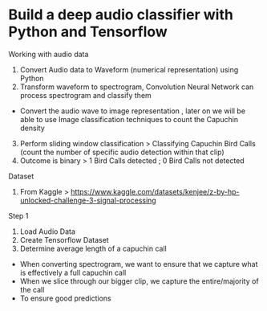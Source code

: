 # Build a deep audio classifier with Python and Tensorflow

Working with audio data
1. Convert Audio data to Waveform (numerical representation) using Python
2. Transform waveform to spectrogram, Convolution Neural Network can process spectrogram and classify them
- Convert the audio wave to image representation , later on we will be able to use Image classification techniques to count the Capuchin density
3. Perform sliding window classification > Classifying Capuchin Bird Calls (count the number of specific audio detection within that clip)
4. Outcome is binary > 1 Bird Calls detected ; 0 Bird Calls not detected

Dataset
1. From Kaggle > https://www.kaggle.com/datasets/kenjee/z-by-hp-unlocked-challenge-3-signal-processing

Step 1
1. Load Audio Data
2. Create Tensorflow Dataset
3. Determine average length of a capuchin call

- When converting spectrogram, we want to ensure that we capture what is effectively a full capuchin call
- When we slice through our bigger clip, we capture the entire/majority of the call
- To ensure good predictions



